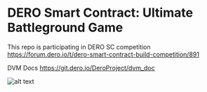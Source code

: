 # DERO Smart Contract: Ultimate Battleground Game

This repo is participating in DERO SC competition
https://forum.dero.io/t/dero-smart-contract-build-competition/891

DVM Docs
https://git.dero.io/DeroProject/dvm_doc

![alt text](http://plrs.pro/media/lub-ogo.png)
